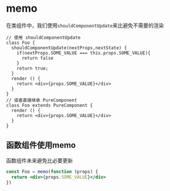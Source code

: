 # memo

在类组件中，我们使用`shouldComponentUpdate`来比避免不需要的渲染
```JSX
// 使用 shouldComponentUpdate
class Foo {
  shouldComponentUpdate(nextProps,nextState) {
    if(nextProps.SOME_VALUE === this.props.SOME_VALUE){
      return false
    }
    return true;
  }
  render () {
    return <div>{props.SOME_VALUE}</div>
  }
}
// 或者直接继承 PureComponent
class Foo extends PureComponent {
  render () {
    return <div>{props.SOME_VALUE}</div>
  }
}
```

## 函数组件使用memo

函数组件未来避免比必要更新
```jsx
const Foo = memo(function (props) {
  return <div>{props.SOME_VALUE}</div>
})
```